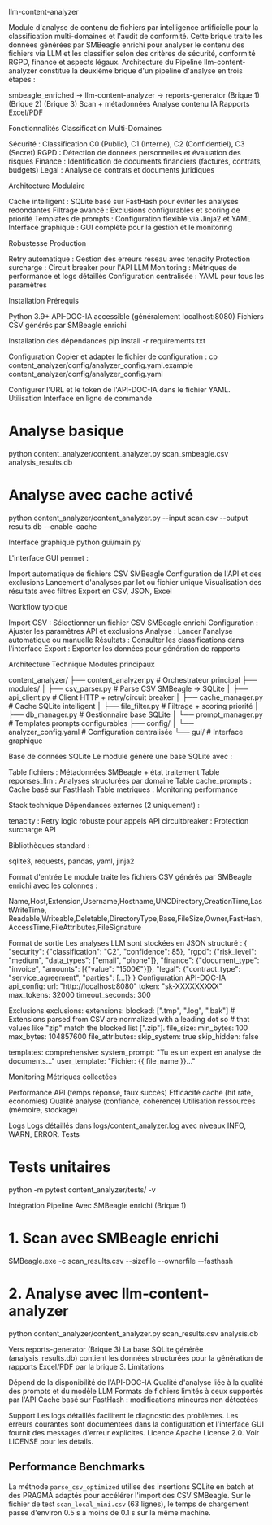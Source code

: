 llm-content-analyzer

Module d'analyse de contenu de fichiers par intelligence artificielle pour la classification multi-domaines et l'audit de conformité. Cette brique traite les données générées par SMBeagle enrichi pour analyser le contenu des fichiers via LLM et les classifier selon des critères de sécurité, conformité RGPD, finance et aspects légaux.
Architecture du Pipeline
llm-content-analyzer constitue la deuxième brique d'un pipeline d'analyse en trois étapes :


smbeagle_enriched → llm-content-analyzer → reports-generator
    (Brique 1)          (Brique 2)         (Brique 3)
Scan + métadonnées   Analyse contenu IA   Rapports Excel/PDF

Fonctionnalités
Classification Multi-Domaines

Sécurité : Classification C0 (Public), C1 (Interne), C2 (Confidentiel), C3 (Secret)
RGPD : Détection de données personnelles et évaluation des risques
Finance : Identification de documents financiers (factures, contrats, budgets)
Legal : Analyse de contrats et documents juridiques

Architecture Modulaire

Cache intelligent : SQLite basé sur FastHash pour éviter les analyses redondantes
Filtrage avancé : Exclusions configurables et scoring de priorité
Templates de prompts : Configuration flexible via Jinja2 et YAML
Interface graphique : GUI complète pour la gestion et le monitoring

Robustesse Production

Retry automatique : Gestion des erreurs réseau avec tenacity
Protection surcharge : Circuit breaker pour l'API LLM
Monitoring : Métriques de performance et logs détaillés
Configuration centralisée : YAML pour tous les paramètres

Installation
Prérequis

Python 3.9+
API-DOC-IA accessible (généralement localhost:8080)
Fichiers CSV générés par SMBeagle enrichi

Installation des dépendances
pip install -r requirements.txt

Configuration
Copier et adapter le fichier de configuration :
cp content_analyzer/config/analyzer_config.yaml.example content_analyzer/config/analyzer_config.yaml

Configurer l'URL et le token de l'API-DOC-IA dans le fichier YAML.
Utilisation
Interface en ligne de commande

# Analyse basique
python content_analyzer/content_analyzer.py scan_smbeagle.csv analysis_results.db

# Analyse avec cache activé
python content_analyzer/content_analyzer.py --input scan.csv --output results.db --enable-cache

Interface graphique
python gui/main.py

L'interface GUI permet :

Import automatique de fichiers CSV SMBeagle
Configuration de l'API et des exclusions
Lancement d'analyses par lot ou fichier unique
Visualisation des résultats avec filtres
Export en CSV, JSON, Excel

Workflow typique

Import CSV : Sélectionner un fichier CSV SMBeagle enrichi
Configuration : Ajuster les paramètres API et exclusions
Analyse : Lancer l'analyse automatique ou manuelle
Résultats : Consulter les classifications dans l'interface
Export : Exporter les données pour génération de rapports

Architecture Technique
Modules principaux

content_analyzer/
├── content_analyzer.py      # Orchestrateur principal
├── modules/
│   ├── csv_parser.py        # Parse CSV SMBeagle → SQLite
│   ├── api_client.py        # Client HTTP + retry/circuit breaker
│   ├── cache_manager.py     # Cache SQLite intelligent
│   ├── file_filter.py       # Filtrage + scoring priorité
│   ├── db_manager.py        # Gestionnaire base SQLite
│   └── prompt_manager.py    # Templates prompts configurables
├── config/
│   └── analyzer_config.yaml # Configuration centralisée
└── gui/                     # Interface graphique

Base de données SQLite
Le module génère une base SQLite avec :

Table fichiers : Métadonnées SMBeagle + état traitement
Table reponses_llm : Analyses structurées par domaine
Table cache_prompts : Cache basé sur FastHash
Table metriques : Monitoring performance

Stack technique
Dépendances externes (2 uniquement) :

tenacity : Retry logic robuste pour appels API
circuitbreaker : Protection surcharge API

Bibliothèques standard :

sqlite3, requests, pandas, yaml, jinja2

Format d'entrée
Le module traite les fichiers CSV générés par SMBeagle enrichi avec les colonnes :

Name,Host,Extension,Username,Hostname,UNCDirectory,CreationTime,LastWriteTime,
Readable,Writeable,Deletable,DirectoryType,Base,FileSize,Owner,FastHash,
AccessTime,FileAttributes,FileSignature

Format de sortie
Les analyses LLM sont stockées en JSON structuré :
{
  "security": {"classification": "C2", "confidence": 85},
  "rgpd": {"risk_level": "medium", "data_types": ["email", "phone"]},
  "finance": {"document_type": "invoice", "amounts": [{"value": "1500€"}]},
  "legal": {"contract_type": "service_agreement", "parties": [...]}
}
Configuration
API-DOC-IA
api_config:
  url: "http://localhost:8080"
  token: "sk-XXXXXXXXX"
  max_tokens: 32000
  timeout_seconds: 300

Exclusions
exclusions:
  extensions:
    blocked: [".tmp", ".log", ".bak"]
    # Extensions parsed from CSV are normalized with a leading dot so
    # that values like "zip" match the blocked list [".zip"].
  file_size:
    min_bytes: 100
    max_bytes: 104857600
  file_attributes:
    skip_system: true
    skip_hidden: false

templates:
  comprehensive:
    system_prompt: "Tu es un expert en analyse de documents..."
    user_template: "Fichier: {{ file_name }}..."

Monitoring
Métriques collectées

Performance API (temps réponse, taux succès)
Efficacité cache (hit rate, économies)
Qualité analyse (confiance, cohérence)
Utilisation ressources (mémoire, stockage)

Logs
Logs détaillés dans logs/content_analyzer.log avec niveaux INFO, WARN, ERROR.
Tests
# Tests unitaires
python -m pytest content_analyzer/tests/ -v

Intégration Pipeline
Avec SMBeagle enrichi (Brique 1)
# 1. Scan avec SMBeagle enrichi
SMBeagle.exe -c scan_results.csv --sizefile --ownerfile --fasthash

# 2. Analyse avec llm-content-analyzer
python content_analyzer/content_analyzer.py scan_results.csv analysis.db

Vers reports-generator (Brique 3)
La base SQLite générée (analysis_results.db) contient les données structurées pour la génération de rapports Excel/PDF par la brique 3.
Limitations

Dépend de la disponibilité de l'API-DOC-IA
Qualité d'analyse liée à la qualité des prompts et du modèle LLM
Formats de fichiers limités à ceux supportés par l'API
Cache basé sur FastHash : modifications mineures non détectées

Support
Les logs détaillés facilitent le diagnostic des problèmes. Les erreurs courantes sont documentées dans la configuration et l'interface GUI fournit des messages d'erreur explicites.
Licence
Apache License 2.0. Voir LICENSE pour les détails.

## Performance Benchmarks

La méthode `parse_csv_optimized` utilise des insertions SQLite en batch et des
PRAGMA adaptés pour accélérer l'import des CSV SMBeagle. Sur le fichier de test
`scan_local_mini.csv` (63 lignes), le temps de chargement passe d'environ
0.5&nbsp;s à moins de 0.1&nbsp;s sur la même machine.


